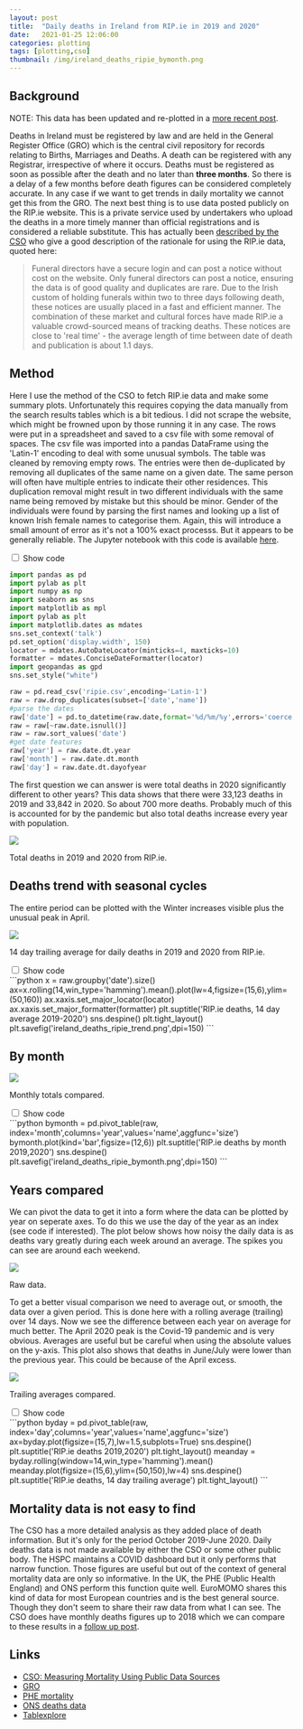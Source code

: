 ```yaml
---
layout: post
title:  "Daily deaths in Ireland from RIP.ie in 2019 and 2020"
date:   2021-01-25 12:06:00
categories: plotting
tags: [plotting,cso]
thumbnail: /img/ireland_deaths_ripie_bymonth.png
---
```


## Background

NOTE: This data has been updated and re-plotted in a [more recent post](/general/ireland-deaths-2021).

Deaths in Ireland must be registered by law and are held in the General Register Office (GRO) which is the central civil repository for records relating to Births, Marriages and Deaths. A death can be registered with any Registrar, irrespective of where it occurs. Deaths must be registered as soon as possible after the death and no later than **three months**. So there is a delay of a few months before death figures can be considered completely accurate. In any case if we want to get trends in daily mortality we cannot get this from the GRO. The next best thing is to use data posted publicly on the RIP.ie website. This is a private service used by undertakers who upload the deaths in a more timely manner than official registrations and is considered a reliable substitute. This has actually been [described by the CSO](https://www.cso.ie/en/releasesandpublications/br/b-mpds/measuringmortalityusingpublicdatasources/#d.en.237397) who give a good description of the rationale for using the RIP.ie data, quoted here:

<blockquote>
Funeral directors have a secure login and can post a notice without cost on the website. Only funeral directors can post a notice, ensuring the data is of good quality and duplicates are rare. Due to the Irish custom of holding funerals within two to three days following death, these notices are usually placed in a fast and efficient manner. The combination of these market and cultural forces have made RIP.ie a valuable crowd-sourced means of tracking deaths. These notices are close to 'real time' - the average length of time between date of death and publication is about 1.1 days.
</blockquote>

## Method

Here I use the method of the CSO to fetch RIP.ie data and make some summary plots. Unfortunately this requires copying the data manually from the search results tables which is a bit tedious. I did not scrape the website, which might be frowned upon by those running it in any case. The rows were put in a spreadsheet and saved to a csv file with some removal of spaces. The csv file was imported into a pandas DataFrame using the 'Latin-1' encoding to deal with some unusual symbols. The table was cleaned by removing empty rows. The entries were then de-duplicated by removing all duplicates of the same name on a given date. The same person will often have multiple entries to indicate their other residences. This duplication removal might result in two different individuals with the same name being removed by mistake but this should be minor. Gender of the individuals were found by parsing the first names and looking up a list of known Irish female names to categorise them. Again, this will introduce a small amount of error as it's not a 100% exact processs. But it appears to be generally reliable. The Jupyter notebook with this code is available [here](https://github.com/dmnfarrell/teaching/blob/master/misc/ireland_rip_deaths.ipynb).

<div class="wrap-collabsible">
<input id="collapsible1" class="toggle" type="checkbox">
<label for="collapsible1" class="lbl-toggle">Show code</label><div class="collapsible-content">
<div class="content-inner" markdown="1">

```python
import pandas as pd
import pylab as plt
import numpy as np
import seaborn as sns
import matplotlib as mpl
import pylab as plt
import matplotlib.dates as mdates
sns.set_context('talk')
pd.set_option('display.width', 150)
locator = mdates.AutoDateLocator(minticks=4, maxticks=10)
formatter = mdates.ConciseDateFormatter(locator)
import geopandas as gpd
sns.set_style("white")

raw = pd.read_csv('ripie.csv',encoding='Latin-1')
raw = raw.drop_duplicates(subset=['date','name'])
#parse the dates
raw['date'] = pd.to_datetime(raw.date,format='%d/%m/%y',errors='coerce')
raw = raw[~raw.date.isnull()]
raw = raw.sort_values('date')
#get date features
raw['year'] = raw.date.dt.year
raw['month'] = raw.date.dt.month
raw['day'] = raw.date.dt.dayofyear
```
</div>
</div>
</div>

The first question we can answer is were total deaths in 2020 significantly different to other years? This data shows that there were 33,123 deaths in 2019 and 33,842 in 2020. So about 700 more deaths. Probably much of this is accounted for by the pandemic but also total deaths increase every year with population.

<div style="width: auto;">
 <a href="/img/ireland_deaths_ripie_summary.png"> <img class="small-scaled" src="/img/ireland_deaths_ripie_summary.png"></a>  
   <p class="caption">Total deaths in 2019 and 2020 from RIP.ie.</p>
</div>

## Deaths trend with seasonal cycles

The entire period can be plotted with the Winter increases visible plus the unusual peak in April.

<div style="width: auto;">
 <a href="/img/ireland_deaths_ripie_trend.png"> <img class="scaled" src="/img/ireland_deaths_ripie_trend.png"></a>  
   <p class="caption">14 day trailing average for daily deaths in 2019 and 2020 from RIP.ie.</p>
</div>

<div class="wrap-collabsible">
<input id="collapsible2" class="toggle" type="checkbox">
<label for="collapsible2" class="lbl-toggle">Show code</label><div class="collapsible-content">
<div class="content-inner" markdown="1">
```python
x = raw.groupby('date').size()
ax=x.rolling(14,win_type='hamming').mean().plot(lw=4,figsize=(15,6),ylim=(50,160))
ax.xaxis.set_major_locator(locator)
ax.xaxis.set_major_formatter(formatter)
plt.suptitle('RIP.ie deaths, 14 day average 2019-2020')
sns.despine()
plt.tight_layout()
plt.savefig('ireland_deaths_ripie_trend.png',dpi=150)
```
</div>
</div>
</div>

## By month

<div style="width: auto;">
 <a href="/img/ireland_deaths_ripie_bymonth.png"> <img class="scaled" src="/img/ireland_deaths_ripie_bymonth.png"></a>  
   <p class="caption">Monthly totals compared.</p>
</div>

<div class="wrap-collabsible">
<input id="collapsible3" class="toggle" type="checkbox">
<label for="collapsible3" class="lbl-toggle">Show code</label><div class="collapsible-content">
<div class="content-inner" markdown="1">
```python
bymonth = pd.pivot_table(raw, index='month',columns='year',values='name',aggfunc='size')
bymonth.plot(kind='bar',figsize=(12,6))
plt.suptitle('RIP.ie deaths by month 2019,2020')
sns.despine()
plt.savefig('ireland_deaths_ripie_bymonth.png',dpi=150)
```
</div>
</div>
</div>

## Years compared

We can pivot the data to get it into a form where the data can be plotted by year on seperate axes. To do this we use the day of the year as an index (see code if interested). The plot below shows how noisy the daily data is as deaths vary greatly during each week around an average. The spikes you can see are around each weekend.

<div style="width: auto;">
 <a href="/img/ireland_deaths_ripie_compared_raw.png"> <img class="scaled" src="/img/ireland_deaths_ripie_compared_raw.png"></a>  
   <p class="caption">Raw data.</p>
</div>

To get a better visual comparison we need to average out, or smooth, the data over a given period. This is done here with a rolling average (trailing) over 14 days. Now we see the difference between each year on average for much better. The April 2020 peak is the Covid-19 pandemic and is very obvious. Averages are useful but be careful when using the absolute values on the y-axis. This plot also shows that deaths in June/July were lower than the previous year. This could be because of the April excess.

<div style="width: auto;">
 <a href="/img/ireland_deaths_ripie_compared_mean.png"> <img class="scaled" src="/img/ireland_deaths_ripie_compared_mean.png"></a>  
   <p class="caption">Trailing averages compared.</p>
</div>

<div class="wrap-collabsible">
<input id="collapsible4" class="toggle" type="checkbox">
<label for="collapsible4" class="lbl-toggle">Show code</label><div class="collapsible-content">
<div class="content-inner" markdown="1">
```python
byday = pd.pivot_table(raw, index='day',columns='year',values='name',aggfunc='size')
ax=byday.plot(figsize=(15,7),lw=1.5,subplots=True)
sns.despine()
plt.suptitle('RIP.ie deaths 2019,2020')
plt.tight_layout()
meanday = byday.rolling(window=14,win_type='hamming').mean()
meanday.plot(figsize=(15,6),ylim=(50,150),lw=4)
sns.despine()
plt.suptitle('RIP.ie deaths, 14 day trailing average')
plt.tight_layout()
```
</div>
</div>
</div>

## Mortality data is not easy to find

The CSO has a more detailed analysis as they added place of death information. But it's only for the period October 2019-June 2020. Daily deaths data is not made available by either the CSO or some other public body. The HSPC maintains a COVID dashboard but it only performs that narrow function. Those figures are useful but out of the context of general mortality data are only so informative. In the UK, the PHE (Public Health England) and ONS perform this function quite well. EuroMOMO shares this kind of data for most European countries and is the best general source. Though they don't seem to share their raw data from what I can see. The CSO does have monthly deaths figures up to 2018 which we can compare to these results in a [follow up post](ireland-cso-deaths-compared).

## Links

* [CSO: Measuring Mortality Using Public Data Sources](https://www.cso.ie/en/releasesandpublications/br/b-mpds/measuringmortalityusingpublicdatasources/)
* [GRO](https://www.gov.ie/en/service/49c66f-registering-a-death-in-ireland/)
* [PHE mortality](https://fingertips.phe.org.uk/static-reports/mortality-surveillance/excess-mortality-in-england-latest.html)
* [ONS deaths data](https://www.ons.gov.uk/peoplepopulationandcommunity/birthsdeathsandmarriages/deaths)
* [Tablexplore](https://dmnfarrell.github.io/tablexplore/)

